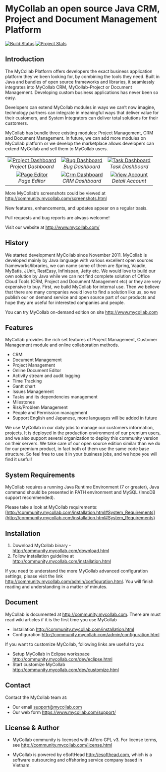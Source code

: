 # MyCollab an open source Java CRM, Project and Document Management Platform
[![Build Status](https://travis-ci.org/esofthead/mycollab.svg?branch=master)](https://travis-ci.org/esofthead/mycollab) [![Project Stats](https://www.openhub.net/p/mycollab/widgets/project_thin_badge.gif)](https://www.openhub.net/p/mycollab)

## Introduction
The MyCollab Platform offers developers the exact business application platform they’ve been looking for, by combining the tools they need. Built in Java and bundles of open source frameworks and libraries, it seamlessly integrates into MyCollab CRM, MyCollab-Project or Document Management. Developing custom business applications has never been so easy.

Developers can extend MyCollab modules in ways we can’t now imagine, technology partners can integrate in meaningful ways that deliver value for their customers, and System Integrators can deliver total solutions for their customers.

MyCollab has bundle three existing modules: Project Management, CRM and Document Management. In future, we can add more modules on MyCollab platform or we develop the marketplace allows developers can extend MyCollab and sell them to MyCollab users.

<table>
  <tr>
    <td align="center">
      <a href="https://farm4.staticflickr.com/3837/14952300710_dd5b36cf87_o.png" target="_blank" title="Project Dashboard">
        <img src="https://farm4.staticflickr.com/3837/14952300710_af0a265c03_m.jpg" alt="Project Dashboard">
      </a>
      <br />
      <em>Project Dashboard</em>
    </td>
    <td align="center">
      <a href="https://farm4.staticflickr.com/3837/14952463917_591a14217a_o.png" target="_blank" title="Bug Dashboard">
        <img src="https://farm4.staticflickr.com/3837/14952463917_a837822673_m.jpg" alt="Bug Dashboard">
      </a>
      <br />
      <em>Bug Dashboard</em>
    </td>
    <td align="center">
      <a href="https://farm4.staticflickr.com/3857/15138957105_30c1ca1212_o.png" target="_blank" title="Task Dashboard">
        <img src="https://farm4.staticflickr.com/3857/15138957105_8803049194_m.jpg" alt="Task Dashboard">
      </a>
      <br />
      <em>Task Dashboard</em>
    </td>
  </tr>
  <tr>
    <td align="center">
      <a href="https://farm4.staticflickr.com/3919/14952575038_f6b2275750_o.png" target="_blank" title="Page Editor">
        <img src="https://farm4.staticflickr.com/3919/14952575038_ee1de254df_m.jpg" alt="Page Editor">
      </a>
      <br />
      <em>Page Editor</em>
    </td>
    <td align="center">
      <a href="https://farm4.staticflickr.com/3879/14967195719_502c90f617_o.png" target="_blank" title="Crm Dashboard">
        <img src="https://farm4.staticflickr.com/3879/14967195719_04118a461b_m.jpg" alt="Crm Dashboard">
      </a>
      <br />
      <em>CRM Dashboard</em>
    </td>
    <td align="center">
      <a href="https://farm6.staticflickr.com/5590/14952153828_ccde9dd6ba_o.png" target="_blank" title="View Account">
        <img src="https://farm6.staticflickr.com/5590/14952153828_11ba7e64f0_m.jpg" alt="View Account">
      </a>
      <br />
      <em>Detail Account</em>
    </td>
  </tr>
</table>

More MyCollab’s screenshots could be viewed at http://community.mycollab.com/screenshots.html

New features, enhancements, and updates appear on a regular basis.

Pull requests and bug reports are always welcome!

Visit our website at http://www.mycollab.com/

## History
We started development MyCollab since November 2011. MyCollab is developed mainly by Java language with various excellent open sources frameworks/libraries, we can name some of them are Spring, Vaadin, MyBatis, JUnit, RestEasy, Infinispan, Jetty etc. We would love to build our own solution by Java while we can not find complete solution of Office Cloud Tools (CRM, Project and Document Management etc) or they are very expensive to buy. First, we build MyCollab for internal use. Then we believe that there are many companies would love to find a solution like us, so we publish our on demand service and open source part of our products and hope they are useful for interested companies and people.

You can try MyCollab on-demand edition on site http://www.mycollab.com

## Features
MyCollab provides the rich set features of Project Management, Customer Management module and online collaboration methods.
  * CRM
  * Document Management
  * Project Management
  * Online Document Editor
  * Activity stream and audit logging
  * Time Tracking
  * Gantt chart
  * Issues Management
  * Tasks and its dependencies management
  * Milestones
  * Risk/Problem Management
  * People and Permission management
  * Support English and Japanese, more languages will be added in future

We use MyCollab in our daily jobs to manage our customers information, projects. It is deployed in the production environment of our premium users, and we also support several organization to deploy this community version on their servers. We take care of our open source edition similar than we do for our premium product, in fact both of them use the same code base structure. So feel free to use it in your business jobs, and we hope you will find it useful!

## System Requirements
MyCollab requires a running Java Runtime Environment (7 or greater), Java command should be presented in PATH environment and MySQL (InnoDB support recommended).

Please take a look at MyCollab requirements:
    [http://community.mycollab.com/installation.html#System_Requirements](http://community.mycollab.com/installation.html#System_Requirements)

## Installation
1. Download MyCollab binary - http://community.mycollab.com/download.html
2. Follow installation guideline at http://community.mycollab.com/installation.html

If you need to understand the more MyCollab advanced configuration settings, please visit the link http://community.mycollab.com/admin/configuration.html. You will finish reading and understanding in a matter of minutes.

## Document
MyCollab is documented at http://community.mycollab.com. There are must read wiki articles if it is the first time you use MyCollab
* Installation http://community.mycollab.com/installation.html
* Configuration http://community.mycollab.com/admin/configuration.html

If you want to customize MyCollab, following links are useful to you:
* Setup MyCollab in Eclipse workspace http://community.mycollab.com/dev/eclipse.html
* Start customize MyCollab http://community.mycollab.com/dev/customize.html

## Contact
Contact the MyCollab team at:
* Our email support@mycollab.com
* Our web form https://www.mycollab.com/support/

## License & Author

* MyCollab community is licensed with Affero GPL v3. For license terms, see http://community.mycollab.com/license.html

* MyCollab is powered by eSoftHead http://esofthead.com, which is a software outsourcing and offshoring service company based in Vietnam.

